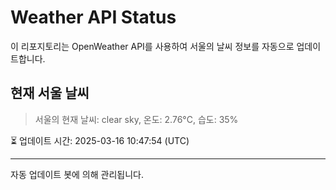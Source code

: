 
# Weather API Status

이 리포지토리는 OpenWeather API를 사용하여 서울의 날씨 정보를 자동으로 업데이트합니다.

## 현재 서울 날씨
> 서울의 현재 날씨: clear sky, 온도: 2.76°C, 습도: 35%

⏳ 업데이트 시간: 2025-03-16 10:47:54 (UTC)

---
자동 업데이트 봇에 의해 관리됩니다.
